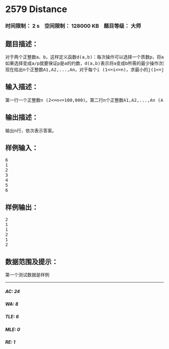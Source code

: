 # 2579 Distance   
### 时间限制： 2 s&nbsp;&nbsp;&nbsp;&nbsp;空间限制： 128000 KB&nbsp;&nbsp;&nbsp;&nbsp;题目等级： 大师  
## 题目描述：  

<pre>
对于两个正整数a、b，这样定义函数d(a,b)：每次操作可以选择一个质数p，将a变成a*p或a/p，  
如果选择变成a/p就要保证p是a的约数，d(a,b)表示将a变成b所需的最少操作次数。例如d(69,42)=3。  
现在给出n个正整数A1,A2,...,An，对于每个i (1<=i<=n)，求最小的j(1<=j<=n)使得i≠j且d(Ai,Aj)最小。
</pre>
  
  
## 输入描述：  

<pre>
第一行一个正整数n (2<=n<=100,000)。第二行n个正整数A1,A2,...,An (Ai<=1,000,000)。
</pre>
  
  
## 输出描述：  

<pre>
输出n行，依次表示答案。
</pre>
  
  
## 样例输入：  

<pre>
6  
1  
2  
3  
4  
5  
6
</pre>
  
  
## 样例输出：  

<pre>
2  
1  
1  
2  
1  
2
</pre>
  
  
## 数据范围及提示：  

<pre>
第一个测试数据是样例
</pre>
  
  
***  

##### AC: 24  
##### WA: 8  
##### TLE: 6  
##### MLE: 0  
##### RE: 1  
